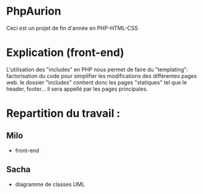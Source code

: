 # PhpAurion
Ceci est un projet de fin d'année en PHP-HTML-CSS

# Explication (front-end)
L'utilisation des "includes" en PHP nous permet de faire du "templating":
    factorisation du code pour simplifier les modifications des différentes pages web.
le dossier "includes" contient donc les pages "statiques" tel que le header, footer...
il sera appellé par les pages principales.


# Repartition du travail :
## Milo
- front-end


## Sacha
- diagramme de classes UML